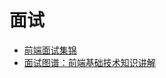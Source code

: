 # 面试

- [前端面试集锦](https://github.com/paddingme/Front-end-Web-Development-Interview-Question)
- [面试图谱：前端基础技术知识讲解](https://juejin.im/post/5b5567b25188256256696ee0)

